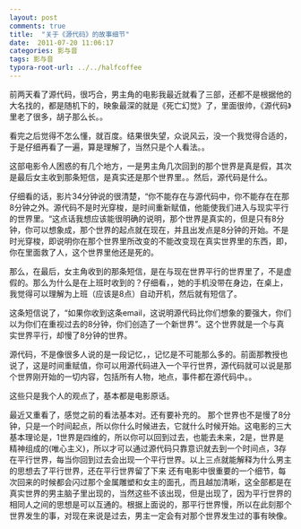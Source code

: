 ```yaml
---
layout: post
comments: true
title:  "关于《源代码》的故事细节"
date:  2011-07-20 11:06:17
categories: 影与音
tags: 影与音
typora-root-url: ../../halfcoffee
---
```




前两天看了源代码，很巧合，男主角的电影我最近就看了三部，还都不是根据他的大名找的，都是随机下的，映象最深的就是《死亡幻觉》了，里面很帅，《源代码》里老了很多，胡子那么长。。

 看完之后觉得不怎么懂，就百度。结果很失望，众说风云，没一个我觉得合适的，于是仔细再看了一遍，算是理解了，当然只是个人看法。。

 这部电影令人困惑的有几个地方，一是男主角几次回到的那个世界是真是假，其次是最后女主收到那条短信，是真实还是那个世界里。。然后，源代码是什么。

 仔细看的话，影片34分钟说的很清楚，“你不能存在与源代码中，你不能存在在那8分钟之外。源代码不是时光穿梭，是时间重新赋值，他能使我们进入与现实平行的世界里。“这点话我想应该能很明确的说明，那个世界是真实的，但是只有8分钟，你可以想象成，那个世界的起点就在现在，并且出发点是8分钟的开始。不是时光穿梭，即说明你在那个世界里所改变的不能改变现在真实世界里的东西，即，你在里面救了人，这个世界里他还是死的。

 那么，在最后，女主角收到的那条短信，是在与现在世界平行的世界里了，不是虚假的。那么为什么是在上班时收到的？仔细看，，她的手机没带在身边，在桌上，我觉得可以理解为上班（应该是8点）自动开机，然后就有短信了。

 这条短信说了，“如果你收到这条email，这说明源代码比你们想象的要强大，你们以为你们在重视过去的8分钟，你们创造了一个新世界”。这个世界就是一个与真实世界平行，却慢了8分钟的世界。

 源代码，不是像很多人说的是一段记忆，，记忆是不可能那么多的。前面那教授也说了，这是时间重赋值，你可以用源代码进入一个平行世界，源代码就可以说是那个世界刚开始的一切内容，包括所有人物，地点，事件都在源代码中。。

 这些只是我个人的观点了，基本都是电影原话。


最近又重看了，感觉之前的看法基本对。还有要补充的。
那个世界也不是慢了8分钟，只是一个时间起点，所以你什么时候进去，它就什么时候开始。这电影的三大基本理论是，1世界是四维的，所以你可以回到过去，也能去未来，2是，世界是精神组成的(唯心主义)，所以才可以通过源代码只靠意识就去到一个时间点，3存在平行世界，每当你回到过去会出现一个平行世界。以上三点就能解释为什么男主的思想去了平行世界，还在平行世界留了下来
还有电影中很重要的一个细节，每次回来的时候都会闪过那个金属雕塑和女主的面孔，而且越加清晰，这全部都是在真实世界的男主脑子里出现的，当然这些不该出现，但是出现了，因为平行世界的相同人之间的思想是可以互通的。根据上面说的，那平行世界慢，所以在此刻那个世界发生的事，对现在来说是过去，男主一定会有对那个世界发生过的事有映像。
